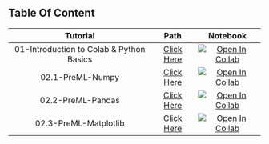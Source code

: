 
## Table Of Content

|Tutorial   | Path   | Notebook |
|:-:|:-:|:-:|
| 01-Introduction to Colab & Python Basics | [Click Here](01-Introduction_to_Colab&Python_Basics/) | [![Open In Collab](https://colab.research.google.com/assets/colab-badge.svg)](https://drive.google.com/file/d/15mkvLWDIzmpjR5YP1fwiQyCpcNzjCj8V/view?usp=sharing) |
| 02.1-PreML-Numpy  | [Click Here](02.1-PreML-Numpy)  | [![Open In Collab](https://colab.research.google.com/assets/colab-badge.svg)](https://drive.google.com/file/d/1WSgELM7ybu9wzRlAJZDPHAHTlwNOQsQd/view?usp=sharing) |
| 02.2-PreML-Pandas | [Click Here](02.2-PreML-Pandas)  | [![Open In Collab](https://colab.research.google.com/assets/colab-badge.svg)](https://drive.google.com/file/d/1ltbcp2UoHly4eSI_DcuvRhQT4Po1dFTk/view?usp=sharing) |
| 02.3-PreML-Matplotlib | [Click Here](02.3-PreML-Matplotlib) |[![Open In Collab](https://colab.research.google.com/assets/colab-badge.svg)](https://colab.research.google.com/drive/11ZSCzVekTuyGul605mlGXOjhZZNCODSV?usp=sharing)|
